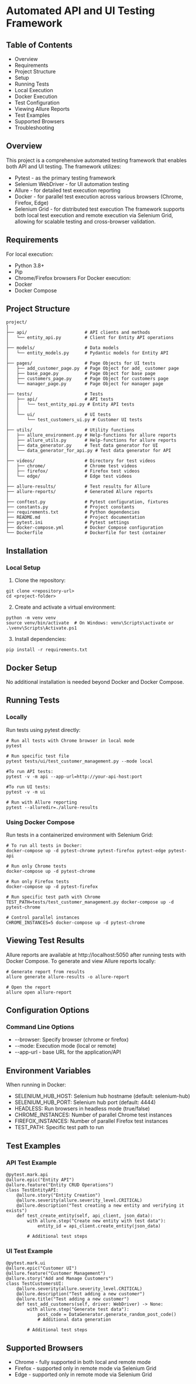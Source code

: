 # Automated API and UI Testing Framework

## Table of Contents

- Overview
- Requirements
- Project Structure
- Setup
- Running Tests
- Local Execution
- Docker Execution
- Test Configuration
- Viewing Allure Reports
- Test Examples
- Supported Browsers
- Troubleshooting

## Overview

This project is a comprehensive automated testing framework that enables both API and UI testing. The framework utilizes:

- Pytest - as the primary testing framework
- Selenium WebDriver - for UI automation testing
- Allure - for detailed test execution reporting
- Docker - for parallel test execution across various browsers (Chrome, Firefox, Edge)
- Selenium Grid - for distributed test execution
  The framework supports both local test execution and remote execution via Selenium Grid, allowing for scalable testing and cross-browser validation.

## Requirements

For local execution:

- Python 3.8+
- Pip
- Chrome/Firefox browsers
  For Docker execution:
- Docker
- Docker Compose

## Project Structure

```
project/
│
├── api/                      # API clients and methods
│   └── entity_api.py         # Client for Entity API operations
│
├── models/                   # Data models
│   └── entity_models.py      # Pydantic models for Entity API
│
├── pages/                    # Page Objects for UI tests
│   ├── add_customer_page.py  # Page Object for add_ customer page
│   ├── base_page.py          # Page Object for base page
│   ├── customers_page.py     # Page Object for customers page
│   └── manager_page.py       # Page Object for manager page
│
├── tests/                    # Tests
│   ├── api/                  # API tests
│   │   └── test_entity_api.py # Entity API tests
│   │
│   └── ui/                   # UI tests
│       └── test_customers_ui.py # Customer UI tests
│
├── utils/                    # Utility functions
│   ├── allure_environment.py # Help-functions for allure reports
│   ├── allure_utils.py       # Help-functions for allure reports
│   ├── data_generator.py     # Test data generator for UI
│   └── data_generator_for_api.py # Test data generator for API
│
├── videos/                   # Directory for test videos
│   ├── chrome/               # Chrome test videos
│   ├── firefox/              # Firefox test videos
│   └── edge/                 # Edge test videos
│
├── allure-results/           # Test results for Allure
├── allure-reports/           # Generated Allure reports
│
├── conftest.py               # Pytest configuration, fixtures
├── constants.py              # Project constants
├── requirements.txt          # Python dependencies
├── README.md                 # Project documentation
├── pytest.ini                # Pytest settings
├── docker-compose.yml        # Docker Compose configuration
└── Dockerfile                # Dockerfile for test container

```

## Installation

### Local Setup

1.  Clone the repository:

```
git clone <repository-url>
cd <project-folder>
```

2.  Create and activate a virtual environment:

```
python -m venv venv
source venv/bin/activate  # On Windows: venv\Scripts\activate or .\venv\Scripts\Activate.ps1
```

3.  Install dependencies:

```
pip install -r requirements.txt
```

## Docker Setup

No additional installation is needed beyond Docker and Docker Compose.

## Running Tests

### Locally

Run tests using pytest directly:

```
# Run all tests with Chrome browser in local mode
pytest

# Run specific test file
pytest tests/ui/test_customer_management.py --mode local

#To run API tests:
pytest -v -m api --app-url=http://your-api-host:port

#To run UI tests:
pytest -v -m ui

# Run with Allure reporting
pytest --alluredir=./allure-results
```

### Using Docker Compose

Run tests in a containerized environment with Selenium Grid:

```
# To run all tests in Docker:
docker-compose up -d pytest-chrome pytest-firefox pytest-edge pytest-api

# Run only Chrome tests
docker-compose up -d pytest-chrome

# Run only Firefox tests
docker-compose up -d pytest-firefox

# Run specific test path with Chrome
TEST_PATH=tests/test_customer_management.py docker-compose up -d pytest-chrome

# Control parallel instances
CHROME_INSTANCES=5 docker-compose up -d pytest-chrome
```

## Viewing Test Results

Allure reports are available at http://localhost:5050 after running tests with Docker Compose.
To generate and view Allure reports locally:

```
# Generate report from results
allure generate allure-results -o allure-report

# Open the report
allure open allure-report
```

## Configuration Options

### Command Line Options

- --browser: Specify browser (chrome or firefox)
- --mode: Execution mode (local or remote)
- --app-url - base URL for the application/API

## Environment Variables

When running in Docker:

- SELENIUM_HUB_HOST: Selenium hub hostname (default: selenium-hub)
- SELENIUM_HUB_PORT: Selenium hub port (default: 4444)
- HEADLESS: Run browsers in headless mode (true/false)
- CHROME_INSTANCES: Number of parallel Chrome test instances
- FIREFOX_INSTANCES: Number of parallel Firefox test instances
- TEST_PATH: Specific test path to run

## Test Examples

### API Test Example

```
@pytest.mark.api
@allure.epic("Entity API")
@allure.feature("Entity CRUD Operations")
class TestEntityAPI:
    @allure.story("Entity Creation")
    @allure.severity(allure.severity_level.CRITICAL)
    @allure.description("Test creating a new entity and verifying it exists")
    def test_create_entity(self, api_client, json_data):
        with allure.step("Create new entity with test data"):
            entity_id = api_client.create_entity(json_data)

        # Additional test steps
```

### UI Test Example

```
@pytest.mark.ui
@allure.epic("Customer UI")
@allure.feature("Customer Management")
@allure.story("Add and Manage Customers")
class TestCustomersUI:
    @allure.severity(allure.severity_level.CRITICAL)
    @allure.description("Test adding a new customer")
    @allure.title("Test adding a new customer")
    def test_add_customers(self, driver: WebDriver) -> None:
        with allure.step("Generate test data"):
            post_code = DataGenerator.generate_random_post_code()
            # Additional data generation

        # Additional test steps

```

## Supported Browsers

- Chrome - fully supported in both local and remote mode
- Firefox - supported only in remote mode via Selenium Grid
- Edge - supported only in remote mode via Selenium Grid
